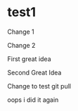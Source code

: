 # test1

Change 1

Change 2


First great idea

Second Great Idea

Change to test git pull

oops i  did it again

